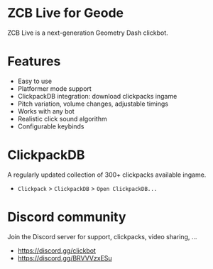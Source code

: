 # ZCB Live for Geode

ZCB Live is a next-generation Geometry Dash clickbot.

# Features

- Easy to use
- Platformer mode support
- ClickpackDB integration: download clickpacks ingame
- Pitch variation, volume changes, adjustable timings
- Works with any bot
- Realistic click sound algorithm
- Configurable keybinds

# ClickpackDB

A regularly updated collection of 300+ clickpacks available ingame.

- `Clickpack` > `ClickpackDB` > `Open ClickpackDB...`

# Discord community

Join the Discord server for support, clickpacks, video sharing, ...

- https://discord.gg/clickbot
- https://discord.gg/BRVVVzxESu
